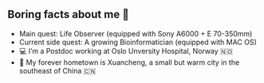 ## Boring facts about me 👋
- Main quest: Life Observer (equipped with Sony A6000 + E 70-350mm)
- Current side quest: A growing Bioinformatician (equipped with MAC OS)
- 💻 I’m a Postdoc working at Oslo Unversity Hospital, Norway 🇳🇴
- 🏡 My forever hometown is Xuancheng, a small but warm city in the southeast of China 🇨🇳
<!--
**zhh-yao/zhh-yao** is a ✨ _special_ ✨ repository because its `README.md` (this file) appears on your GitHub profile.

Here are some ideas to get you started:

- 🔭 I’m currently working on ...
- 🌱 I’m currently learning ...
- 👯 I’m looking to collaborate on ...
- 🤔 I’m looking for help with ...
- 💬 Ask me about ...
- 📫 How to reach me: ...
- 😄 Pronouns: ...
- ⚡ Fun fact: ...
-->
